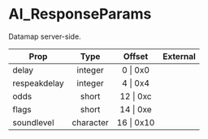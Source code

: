 # AI_ResponseParams
Datamap server-side.

|Prop|Type|Offset|External|
|---|:-:|:-:|--:|
|delay|integer|0 \| 0x0||
|respeakdelay|integer|4 \| 0x4||
|odds|short|12 \| 0xc||
|flags|short|14 \| 0xe||
|soundlevel|character|16 \| 0x10||
